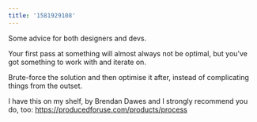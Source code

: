 ```yaml
---
title: '1581929108'
---
```

Some advice for both designers and devs.

Your first pass at something will almost always not be optimal, but you’ve got something to work with and iterate on.

Brute-force the solution and then optimise it after, instead of complicating things from the outset.

I have this on my shelf, by Brendan Dawes and I strongly recommend you do, too: <https://producedforuse.com/products/process>